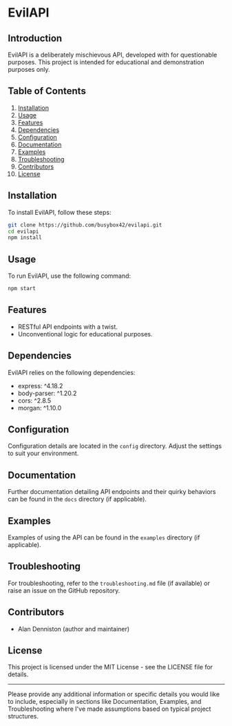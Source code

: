 # EvilAPI

## Introduction
EvilAPI is a deliberately mischievous API, developed with for questionable purposes. This project is intended for educational and demonstration purposes only.

## Table of Contents
1. [Installation](#installation)
2. [Usage](#usage)
3. [Features](#features)
4. [Dependencies](#dependencies)
5. [Configuration](#configuration)
6. [Documentation](#documentation)
7. [Examples](#examples)
8. [Troubleshooting](#troubleshooting)
9. [Contributors](#contributors)
10. [License](#license)

## Installation
To install EvilAPI, follow these steps:
```bash
git clone https://github.com/busybox42/evilapi.git
cd evilapi
npm install
```

## Usage
To run EvilAPI, use the following command:
```bash
npm start
```

## Features
- RESTful API endpoints with a twist.
- Unconventional logic for educational purposes.

## Dependencies
EvilAPI relies on the following dependencies:
- express: ^4.18.2
- body-parser: ^1.20.2
- cors: ^2.8.5
- morgan: ^1.10.0

## Configuration
Configuration details are located in the `config` directory. Adjust the settings to suit your environment.

## Documentation
Further documentation detailing API endpoints and their quirky behaviors can be found in the `docs` directory (if applicable).

## Examples
Examples of using the API can be found in the `examples` directory (if applicable).

## Troubleshooting
For troubleshooting, refer to the `troubleshooting.md` file (if available) or raise an issue on the GitHub repository.

## Contributors
- Alan Denniston (author and maintainer)

## License
This project is licensed under the MIT License - see the LICENSE file for details.

---

Please provide any additional information or specific details you would like to include, especially in sections like Documentation, Examples, and Troubleshooting where I've made assumptions based on typical project structures.
